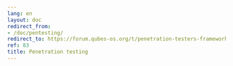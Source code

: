 ```yaml
---
lang: en
layout: doc
redirect_from:
- /doc/pentesting/
redirect_to: https://forum.qubes-os.org/t/penetration-testers-framework-ptf-templatevm/19011
ref: 83
title: Penetration testing
---
```


